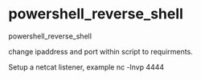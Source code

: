 # powershell_reverse_shell
powershell_reverse_shell

change ipaddress and port within script to requirments.

Setup a netcat listener, example nc -lnvp 4444
